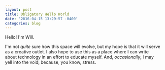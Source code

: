 ```yaml
---
layout: post
title: Obligatory Hello World
date: '2016-04-15 13:29:57 -0400'
categories: blog
---
```


Hello! I'm Will.

I'm not _quite_ sure how this space will evolve, but my hope is that it will serve as a creative outlet. I also hope to use this as a place where I can write about technology in an effort to educate myself. And, _occasionally_, I may yell into the void, because, you know, stress.
